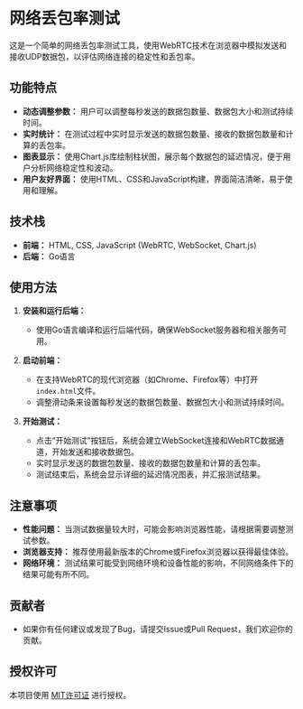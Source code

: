 # 网络丢包率测试

这是一个简单的网络丢包率测试工具，使用WebRTC技术在浏览器中模拟发送和接收UDP数据包，以评估网络连接的稳定性和丢包率。

## 功能特点

- **动态调整参数：** 用户可以调整每秒发送的数据包数量、数据包大小和测试持续时间。
- **实时统计：** 在测试过程中实时显示发送的数据包数量、接收的数据包数量和计算的丢包率。
- **图表显示：** 使用Chart.js库绘制柱状图，展示每个数据包的延迟情况，便于用户分析网络稳定性和波动。
- **用户友好界面：** 使用HTML、CSS和JavaScript构建，界面简洁清晰，易于使用和理解。

## 技术栈

- **前端：** HTML, CSS, JavaScript (WebRTC, WebSocket, Chart.js)
- **后端：** Go语言

## 使用方法

1. **安装和运行后端：**
   - 使用Go语言编译和运行后端代码，确保WebSocket服务器和相关服务可用。
   
2. **启动前端：**
   - 在支持WebRTC的现代浏览器（如Chrome、Firefox等）中打开`index.html`文件。
   - 调整滑动条来设置每秒发送的数据包数量、数据包大小和测试持续时间。
   
3. **开始测试：**
   - 点击“开始测试”按钮后，系统会建立WebSocket连接和WebRTC数据通道，开始发送和接收数据包。
   - 实时显示发送的数据包数量、接收的数据包数量和计算的丢包率。
   - 测试结束后，系统会显示详细的延迟情况图表，并汇报测试结果。

## 注意事项

- **性能问题：** 当测试数据量较大时，可能会影响浏览器性能，请根据需要调整测试参数。
- **浏览器支持：** 推荐使用最新版本的Chrome或Firefox浏览器以获得最佳体验。
- **网络环境：** 测试结果可能受到网络环境和设备性能的影响，不同网络条件下的结果可能有所不同。

## 贡献者

- 如果你有任何建议或发现了Bug，请提交Issue或Pull Request，我们欢迎你的贡献。

## 授权许可

本项目使用 [MIT许可证](LICENSE) 进行授权。